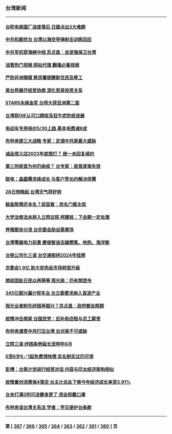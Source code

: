 ### 台湾新闻
---
#### [台积电美国厂进度落后 日媒点出3大难题](../../pages/ncid1349361/n13746730.md?05280045) 
#### [中共机舰扰台 台湾以海空导弹射击训练回应](../../pages/ncid1349361/n13746880.md?05280045) 
#### [中共军机穿海峡中线 苏贞昌：会坚强保卫台湾](../../pages/ncid1349361/n13746725.md?05280045) 
#### [油管热门视频 网站代理 翻墙必看视频](http://209.222.30.114:81/youtube.html?05280045)
#### [严防非洲猪瘟 移民署提醒新住民及移工](../../pages/ncid1349361/n13746872.md?05280045) 
#### [美台将展开经贸协商 深化贸易投资关系](../../pages/ncid1349361/n13746773.md?05280045) 
#### [STARS永续金奖 台师大获亚洲第二面](../../pages/ncid1349361/n13746857.md?05280045) 
#### [台湾获OIE认可口蹄疫及狂牛症防疫进展](../../pages/ncid1349361/n13746856.md?05280045) 
#### [电动车专用电价5/30上路 基本电费减8成](../../pages/ncid1349361/n13746852.md?05280045) 
#### [布林肯提三大战略  专家：定调中共是最大威胁](../../pages/ncid1349361/n13746850.md?05280045) 
#### [诚品信义店2023年底熄灯？ 统一未回复续约](../../pages/ncid1349361/n13746858.md?05280045) 
#### [第三剂疫苗为何仍染疫？ 台专家：疫苗逐渐失效](../../pages/ncid1349361/n13746860.md?05280045) 
#### [联电：晶圆需求续成长 与客户签长约解决供需](../../pages/ncid1349361/n13746839.md?05280045) 
#### [28日傍晚起 台湾天气将好转](../../pages/ncid1349361/n13746841.md?05280045) 
#### [鲑鱼陈情还本名？邱显智：改名门槛太低](../../pages/ncid1349361/n13746837.md?05280045) 
#### [大学法修法未排入立院议程 柯建铭：下会期一定处理](../../pages/ncid1349361/n13746842.md?05280045) 
#### [养猪厨余分流 台农委会助设蒸煮场](../../pages/ncid1349361/n13746845.md?05280045) 
#### [台湾零碳电力前景 廖俊智谈去碳燃氢、地热、海洋能](../../pages/ncid1349361/n13746795.md?05280045) 
#### [台铁公司化三读 台交通部拼2024年挂牌](../../pages/ncid1349361/n13746779.md?05280045) 
#### [农委会1.9亿 助大安肉品市场转型升级](../../pages/ncid1349361/n13746776.md?05280045) 
#### [想组团赴日民众再等等 观光局：仍有禁团令](../../pages/ncid1349361/n13746763.md?05280045) 
#### [345亿振兴漏计程车业 台立委要求纳入首波产业](../../pages/ncid1349361/n13746762.md?05280045) 
#### [观光业者盼先纾困再振兴？苏贞昌：政府都会照顾](../../pages/ncid1349361/n13746761.md?05280045) 
#### [疫情冲击商家 台国民党：应补助店租与员工薪资](../../pages/ncid1349361/n13746760.md?05280045) 
#### [布林肯谴责中共打压台湾 台对美不可或缺](../../pages/ncid1349361/n13746765.md?05280045) 
#### [立院三读 纾困条例延长至明年6月](../../pages/ncid1349361/n13746767.md?05280045) 
#### [0至6岁6／1起免费领快筛 实名制买过仍可领](../../pages/ncid1349361/n13746768.md?05280045) 
#### [彭博：台美计划进行经贸对话 内容与印太经济架构相似](../../pages/ncid1349361/n13746758.md?05280045) 
#### [疫情重创消费保4落空 台主计总处下修今年经济成长率至3.91%](../../pages/ncid1349361/n13746754.md?05280045) 
#### [台未打满3剂可进健身房了 须全程戴口罩](../../pages/ncid1349361/n13746770.md?05280045) 
#### [布林肯谈台湾关系法 学者：罕见提护台条款](../../pages/ncid1349361/n13746612.md?05280045) 

---
#### 第 [ [367](./367.md?05280045) / [366](./366.md?05280045) / [365](./365.md?05280045) / [364](./364.md?05280045) / [363](./363.md?05280045) / [362](./362.md?05280045) / [361](./361.md?05280045) / [360](./360.md?05280045) ] 页
